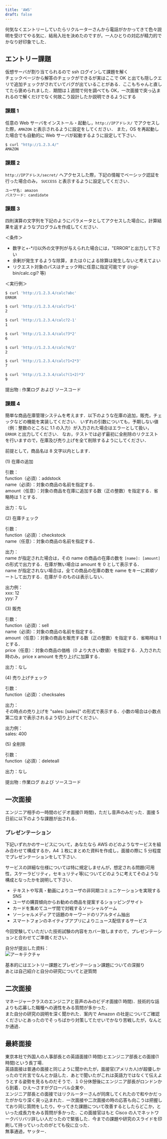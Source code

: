 ```yaml
---
title: 'AWS'
draft: false
---
```


何気なくエントリーしていたらリクルーターさんから電話がかかってきて色々説明を受けてやる気に．結局入社を決めたのですが，一人ひとりの対応が精力的でかなり好印象でした．

## エントリー課題

仮想サーバが割り当てられるので ssh ログインして課題を解く  
チェックページから解答のチェックができるが実はここで OK と出ても隠しクエリで追加チェックがされていてバグが出ていることがある．ここもちゃんと直してたら褒められました．期間は１週間で何を調べても OK，一次面接で突っ込まれるので解くだけでなく何故こう設計したか説明できるようにする

### 課題 1

任意の Web サーバをインストール・起動し，`http://IPアドレス/` でアクセスした際，`AMAZON` と表示されるように設定をしてください．
また，OS を再起動した場合でも自動的に Web サーバが起動するように設定して下さい．

```sh
$ curl "http://1.2.3.4/"
AMAZON
```

### 課題 2

`http://IPアドレス/secret/` へアクセスした際，下記の情報でベーシック認証を行った場合のみ， `SUCCESS` と表示するように設定してください．

```sh
ユーザ名: amazon
パスワード: candidate
```

### 課題 3

四則演算の文字列を下記のようにパラメータとしてアクセスした場合に，計算結果を返すようなプログラムを作成してください．

＜条件＞

- 数字と+-\*/()以外の文字列が与えられた場合には，"ERROR"と出力して下さい
- 余剰が発生するような除算，または０による除算は発生しないと考えてよい
- リクエスト対象のパスはチェック時に任意に指定可能です (/cgi-bin/calc.cgi? 等)

＜実行例＞

```sh
$ curl 'http://1.2.3.4/calc?abc'
ERROR

$ curl 'http://1.2.3.4/calc?1+1'
2

$ curl 'http://1.2.3.4/calc?2-1'
1

$ curl 'http://1.2.3.4/calc?3*2'
6

$ curl 'http://1.2.3.4/calc?4/2'
2

$ curl 'http://1.2.3.4/calc?1+2*3'
7

$ curl 'http://1.2.3.4/calc?(1+2)*3'
9
```

提出物 : 作業ログ および ソースコード

### 課題 4

簡単な商品在庫管理システムを考えます．以下のような在庫の追加，販売，チェックなどの機能を実装してください． いずれの引数についても，予期しない値（例：整数のところに 1.1 の入力）が入力された場合はエラーとして扱い， `ERROR` と出力してください． なお，テストでは必ず最初に全削除のリクエストを行いますので，在庫及び売り上げを全て削除するようにしてください．

前提として，商品名は 8 文字以内とします．

(1) 在庫の追加

引数：  
function（必須）：addstock  
name（必須）：対象の商品の名前を指定する．  
amount（任意）：対象の商品を在庫に追加する数（正の整数）を指定する．省略時は 1 とする．

出力：なし

(2) 在庫チェック

引数：  
function（必須）：checkstock  
name（任意）：対象の商品の名前を指定する．

出力：  
name が指定された場合は，その name の商品の在庫の数を `[name]: [amount]` の形式で出力する．在庫が無い場合は amount を 0 として表示する．  
name が指定されない場合は，全ての商品の在庫の数を name をキーに昇順ソートして出力する．在庫が 0 のものは表示しない．

出力例：  
xxx: 12  
yyy: 7

(3) 販売

引数：  
function（必須）：sell  
name（必須）：対象の商品の名前を指定する．  
amount（任意）：対象の商品を販売する数（正の整数）を指定する．省略時は 1 とする．  
price（任意）：対象の商品の価格（0 より大きい数値）を指定する．入力された時のみ，price x amount を売り上げに加算する．

出力：なし

(4) 売り上げチェック

引数：  
function（必須）：checksales

出力：  
その時点の売り上げを "sales: [sales]" の形式で表示する．小数の場合は小数点第二位まで表示されるよう切り上げてください．

出力例：  
sales: 400

(5) 全削除

引数：  
function（必須）：deleteall

出力：なし

提出物 : 作業ログ および ソースコード

## 一次面接

エンジニア相手の一時間のビデオ面接(1 時間)，ただし音声のみだった．面接 5 日前に以下のような課題が出される．

### プレゼンテーション

下記いずれかのサービスについて，あなたなら AWS のどのようなサービスを組み合わせて構成するか，A4 １枚にまとめた資料を作成し，面接の際に 5 分程度でプレゼンテーションをして下さい．

サービスの詳細な仕様については特に規定しませんが，想定される問題(可用性，スケーラビリティ，セキュリティ等)についてどのように考えてそのような構成となったかを説明して下さい．

- テキストや写真・動画によりユーザの非同期コミュニケーションを実現する SNS
- ユーザの購買傾向からお勧めの商品を提案するショッピングサイト
- カードを集めてユーザ間で対戦するソーシャルゲーム
- ソーシャルメディアで話題のキーワードのリアルタイム抽出
- スマートフォンのネイティブアプリによりニュース配信するサービス

今回受験していただいた技術試験の内容をカバー致しますので，プレゼンテーションと合わせてご準備ください．

自分が提出した資料：  
![アーキテクチャ](aws-architecture.png)

基本的にはエントリー課題とプレゼンテーション課題についての深掘り  
あとは自己紹介と自分の研究についてと逆質問

## 二次面接

マネージャークラスのエンジニアと音声のみのビデオ面接(1 時間)．技術的な話よりも応募した職種への適性をみる質問が多かった．  
また自分の研究の説明を深く聞かれた．案内で Amazon の社是についてご確認くださいとあったのでそっちばかり対策してたせいでかなり苦戦したが，なんとか通過．

## 最終面接

東京本社で外国人の人事部長との英語面接(1 時間)とエンジニア部長との面接(1 時間)という長丁場．  
英語面接は普通の面接と同じように聞かれたが，面接官(アメリカ人)が超優しかったので片言でなんとか話した．あとで聞いたがこれは英語力ではなくて伝えようとする姿勢を見るものだそうで．１０分休憩後にエンジニア部長がロンドンから到着．ひえ〜さすがグローバル企業や．  
エンジニア部長との面接ではリクルーターさんが同席してくれたので和やかだったがかなり深く突っ込まれた．一次面接や二次面接の時の応答も向こうは把握しており同じ質問をしたり，やってきた課題について改善するとしたらどこか，といった成長力をみる質問が多かった．この面接官はもと Cisco の人でネットワークバリバリ詳しい人だったので緊張した．今までの課題や研究のスライドを印刷して持っていったのがとても役に立った．  
無事通過，ヤッター．
